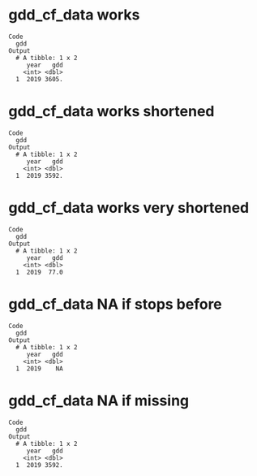 # gdd_cf_data works

    Code
      gdd
    Output
      # A tibble: 1 x 2
         year   gdd
        <int> <dbl>
      1  2019 3605.

# gdd_cf_data works shortened

    Code
      gdd
    Output
      # A tibble: 1 x 2
         year   gdd
        <int> <dbl>
      1  2019 3592.

# gdd_cf_data works very shortened

    Code
      gdd
    Output
      # A tibble: 1 x 2
         year   gdd
        <int> <dbl>
      1  2019  77.0

# gdd_cf_data NA if stops before

    Code
      gdd
    Output
      # A tibble: 1 x 2
         year   gdd
        <int> <dbl>
      1  2019    NA

# gdd_cf_data NA if missing

    Code
      gdd
    Output
      # A tibble: 1 x 2
         year   gdd
        <int> <dbl>
      1  2019 3592.

